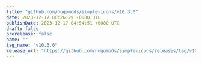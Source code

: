 ```yaml
---
title: "github.com/hugomods/simple-icons/v10.3.0"
date: 2023-12-17 00:26:29 +0000 UTC
publishDate: 2023-12-17 04:54:51 +0000 UTC
draft: false
prerelease: false
name: ""
tag_name: "v10.3.0"
release_url: "https://github.com/hugomods/simple-icons/releases/tag/v10.3.0"
---
```



